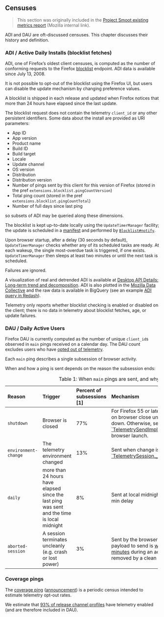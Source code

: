 ## Censuses

> This section was originally included in the [Project Smoot existing metrics report][smootv1]
(Mozilla internal link).

[smootv1]: https://mozilla-private.report/smoot-existing-metrics/book/05_overview.html

ADI and DAU are oft-discussed censuses. This chapter discusses their history and definition.

### ADI / Active Daily Installs (blocklist fetches)

ADI, one of Firefox’s oldest client censuses, is computed as the number
of conforming requests to the Firefox
[blocklist](https://wiki.mozilla.org/Blocklisting) endpoint. ADI data is
available since July 13, 2008.

It is not possible to opt-out of the blocklist using the Firefox UI, but
users can disable the update mechanism by changing preference values.

A blocklist is shipped in each release and updated when Firefox notices
that more than 24 hours have elapsed since the last update.

The blocklist request does not contain the telemetry `client_id` or any
other persistent identifiers. Some data about the install are provided
as URI parameters:

  - App ID
  - App version
  - Product name
  - Build ID
  - Build target
  - Locale
  - Update channel
  - OS version
  - Distribution
  - Distribution version
  - Number of pings sent by this client for this version of Firefox
    (stored in the pref `extensions.blocklist.pingCountVersion`)
  - Total ping count (stored in the pref
    `extensions.blocklist.pingCountTotal`)
  - Number of full days since last ping

so subsets of ADI may be queried along these dimensions.

The blocklist is kept up-to-date locally using the `UpdateTimerManager`
facility; the update is scheduled in a [manifest] and performed by
[`Blocklist#notify`][bl_notify].

Upon browser startup, after a delay (30 seconds by default),
`UpdateTimerManager` checks whether any of its scheduled tasks are
ready. At each wakeup, the single most-overdue task is triggered, if one
exists. `UpdateTimerManager` then sleeps at least two minutes or until
the next task is scheduled.

Failures are ignored.

A visualization of real and detrended ADI is available at
[Desktop API Details: Long-term trend and decomposition][adi_graph].
ADI is also plotted in the [Mozilla Data Collective][adi_mdc]
and the raw data is available in BigQuery (see an example [ADI query in Redash](https://sql.telemetry.mozilla.org/queries/66481)).

Telemetry only reports whether blocklist checking is enabled or disabled
on the client; there is no data in telemetry about blocklist fetches,
age, or update failures.

[manifest]: https://searchfox.org/mozilla-central/rev/b36e97fc776635655e84f2048ff59f38fa8a4626/toolkit/mozapps/extensions/extensions.manifest#1
[bl_notify]: https://searchfox.org/mozilla-central/rev/b36e97fc776635655e84f2048ff59f38fa8a4626/toolkit/mozapps/extensions/Blocklist.jsm#569
[adi_graph]: https://strategy-and-insights.mozilla.com/dailyUsageSignals/adiDetails.html
[adi_mdc]: BROKEN:https://www.mozdatacollective.com/report/index/index/element/877/segment/0

### DAU / Daily Active Users

Firefox DAU is currently computed as the number of unique `client_id`s
observed in `main` pings received on a calendar day. The DAU count
excludes users who have [opted out of telemetry][optout].

[optout]: https://support.mozilla.org/en-US/kb/share-data-mozilla-help-improve-firefox

Each `main` ping describes a single subsession of browser activity.

When and how a ping is sent depends on the reason the subsession ends:

<div id="tbl:pingreasons">

<table style="width:99%;">
<caption>Table 1: When <code>main</code> pings are sent, and why.</caption>
<colgroup>
<col style="width: 9%" />
<col style="width: 7%" />
<col style="width: 7%" />
<col style="width: 75%" />
</colgroup>
<thead>
<tr class="header">
<th style="text-align: left;">Reason</th>
<th style="text-align: left;">Trigger</th>
<th style="text-align: left;">Percent of subsessions [1]</th>
<th style="text-align: left;">Mechanism</th>
</tr>
</thead>
<tbody>
<tr class="odd">
<td style="text-align: left;"><code>shutdown</code></td>
<td style="text-align: left;">Browser is closed</td>
<td style="text-align: left;">77%</td>
<td style="text-align: left;">For Firefox 55 or later, sent by <a href="https://firefox-source-docs.mozilla.org/toolkit/components/telemetry/telemetry/internals/pingsender.html"><code>Pingsender</code></a> on browser close unless the OS is shutting down. Otherwise, sent by <a href="https://searchfox.org/mozilla-central/rev/532e4b94b9e807d157ba8e55034aef05c1196dc9/toolkit/components/telemetry/app/TelemetrySend.jsm#677">`TelemetrySendImpl.setup`</a> on the following browser launch.</td>
</tr>
<tr class="even">
<td style="text-align: left;"><code>environment-change</code></td>
<td style="text-align: left;">The telemetry environment changed</td>
<td style="text-align: left;">13%</td>
<td style="text-align: left;">Sent when change is detected by <a href="https://searchfox.org/mozilla-central/rev/532e4b94b9e807d157ba8e55034aef05c1196dc9/toolkit/components/telemetry/pings/TelemetrySession.jsm#1510">`TelemetrySession._onEnvironmentChange`</a></td>
</tr>
<tr class="odd">
<td style="text-align: left;"><code>daily</code></td>
<td style="text-align: left;">more than 24 hours have elapsed since the last ping was sent and the time is local midnight</td>
<td style="text-align: left;">8%</td>
<td style="text-align: left;">Sent at local midnight after a random 0-60 min delay</td>
</tr>
<tr class="even">
<td style="text-align: left;"><code>aborted-session</code></td>
<td style="text-align: left;">A session terminates uncleanly (e.g. crash or lost power)</td>
<td style="text-align: left;">3%</td>
<td style="text-align: left;">Sent by the browser on the next launch; the payload to send is <a href="https://firefox-source-docs.mozilla.org/toolkit/components/telemetry/telemetry/concepts/crashes.html">written to disk every 5 minutes</a> during an active session and removed by a clean shutdown</td>
</tr>
</tbody>
</table>

</div>

### Coverage pings

The [coverage ping]
([announcement](https://blog.mozilla.org/data/2018/08/20/effectively-measuring-search-in-firefox/))
is a periodic census intended to estimate telemetry opt-out rates.

We estimate that [93% of release channel
profiles](https://metrics.mozilla.com/~rharter/reports/coverage/index.html)
have telemetry enabled (and are therefore included in DAU).

[coverage ping]: https://firefox-source-docs.mozilla.org/toolkit/components/telemetry/telemetry/data/coverage-ping.html
